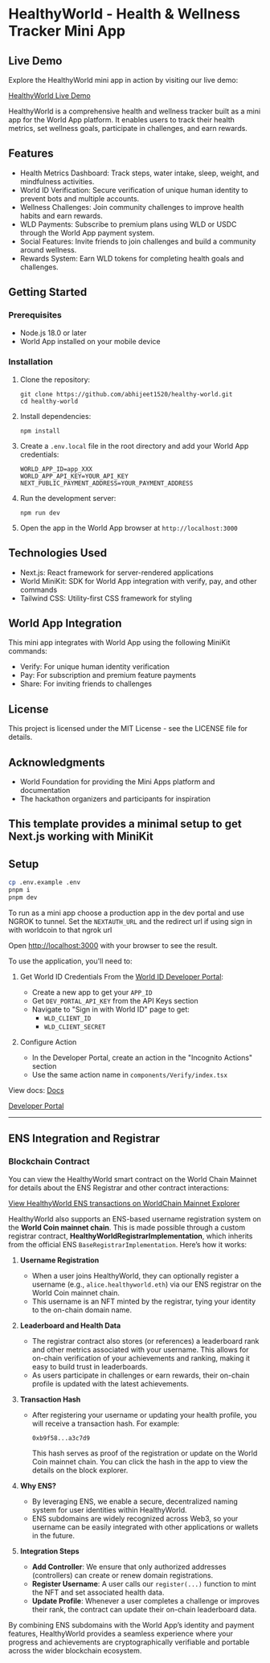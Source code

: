 # HealthyWorld - Health & Wellness Tracker Mini App

## Live Demo

Explore the HealthyWorld mini app in action by visiting our live demo:

[HealthyWorld Live Demo](https://healthy-world.vercel.app/)

HealthyWorld is a comprehensive health and wellness tracker built as a mini app for the World App platform. It enables users to track their health metrics, set wellness goals, participate in challenges, and earn rewards.

## Features

- Health Metrics Dashboard: Track steps, water intake, sleep, weight, and mindfulness activities.
- World ID Verification: Secure verification of unique human identity to prevent bots and multiple accounts.
- Wellness Challenges: Join community challenges to improve health habits and earn rewards.
- WLD Payments: Subscribe to premium plans using WLD or USDC through the World App payment system.
- Social Features: Invite friends to join challenges and build a community around wellness.
- Rewards System: Earn WLD tokens for completing health goals and challenges.

## Getting Started

### Prerequisites

- Node.js 18.0 or later
- World App installed on your mobile device

### Installation

1. Clone the repository:
   ```
   git clone https://github.com/abhijeet1520/healthy-world.git
   cd healthy-world
   ```

2. Install dependencies:
   ```
   npm install
   ```

3. Create a `.env.local` file in the root directory and add your World App credentials:
   ```
   WORLD_APP_ID=app_XXX
   WORLD_APP_API_KEY=YOUR_API_KEY
   NEXT_PUBLIC_PAYMENT_ADDRESS=YOUR_PAYMENT_ADDRESS
   ```

4. Run the development server:
   ```
   npm run dev
   ```

5. Open the app in the World App browser at `http://localhost:3000`

## Technologies Used

- Next.js: React framework for server-rendered applications
- World MiniKit: SDK for World App integration with verify, pay, and other commands
- Tailwind CSS: Utility-first CSS framework for styling

## World App Integration

This mini app integrates with World App using the following MiniKit commands:

- Verify: For unique human identity verification
- Pay: For subscription and premium feature payments
- Share: For inviting friends to challenges

## License

This project is licensed under the MIT License - see the LICENSE file for details.

## Acknowledgments

- World Foundation for providing the Mini Apps platform and documentation
- The hackathon organizers and participants for inspiration

## This template provides a minimal setup to get Next.js working with MiniKit

## Setup

```bash
cp .env.example .env
pnpm i
pnpm dev
```

To run as a mini app choose a production app in the dev portal and use NGROK to tunnel. Set the `NEXTAUTH_URL` and the redirect url if using sign in with worldcoin to that ngrok url

Open [http://localhost:3000](http://localhost:3000) with your browser to see the result.

To use the application, you'll need to:

1. Get World ID Credentials
   From the [World ID Developer Portal](https://developer.worldcoin.org/):

   - Create a new app to get your `APP_ID`
   - Get `DEV_PORTAL_API_KEY` from the API Keys section
   - Navigate to "Sign in with World ID" page to get:
     - `WLD_CLIENT_ID`
     - `WLD_CLIENT_SECRET`

2. Configure Action
   - In the Developer Portal, create an action in the "Incognito Actions" section
   - Use the same action name in `components/Verify/index.tsx`

View docs: [Docs](https://docs.world.org/)

[Developer Portal](https://developer.worldcoin.org/)

---

## ENS Integration and Registrar

### Blockchain Contract

You can view the HealthyWorld smart contract on the World Chain Mainnet for details about the ENS Registrar and other contract interactions:

[View HealthyWorld ENS transactions on WorldChain Mainnet Explorer](https://worldchain-mainnet.explorer.alchemy.com/address/0x8A9679F84A26532a7136c7f0Ab7721e243E4dd7A?tab=txs)

HealthyWorld also supports an ENS-based username registration system on the **World Coin mainnet chain**. This is made possible through a custom registrar contract, **HealthyWorldRegistrarImplementation**, which inherits from the official ENS `BaseRegistrarImplementation`. Here’s how it works:

1. **Username Registration**
   - When a user joins HealthyWorld, they can optionally register a username (e.g., `alice.healthyworld.eth`) via our ENS registrar on the World Coin mainnet chain.
   - This username is an NFT minted by the registrar, tying your identity to the on-chain domain name.

2. **Leaderboard and Health Data**
   - The registrar contract also stores (or references) a leaderboard rank and other metrics associated with your username. This allows for on-chain verification of your achievements and ranking, making it easy to build trust in leaderboards.
   - As users participate in challenges or earn rewards, their on-chain profile is updated with the latest achievements.

3. **Transaction Hash**
   - After registering your username or updating your health profile, you will receive a transaction hash. For example:
     ```
     0xb9f58...a3c7d9
     ```
     This hash serves as proof of the registration or update on the World Coin mainnet chain. You can click the hash in the app to view the details on the block explorer.

4. **Why ENS?**
   - By leveraging ENS, we enable a secure, decentralized naming system for user identities within HealthyWorld.
   - ENS subdomains are widely recognized across Web3, so your username can be easily integrated with other applications or wallets in the future.

5. **Integration Steps**
   - **Add Controller**: We ensure that only authorized addresses (controllers) can create or renew domain registrations.
   - **Register Username**: A user calls our `register(...)` function to mint the NFT and set associated health data.
   - **Update Profile**: Whenever a user completes a challenge or improves their rank, the contract can update their on-chain leaderboard data.

By combining ENS subdomains with the World App’s identity and payment features, HealthyWorld provides a seamless experience where your progress and achievements are cryptographically verifiable and portable across the wider blockchain ecosystem.
